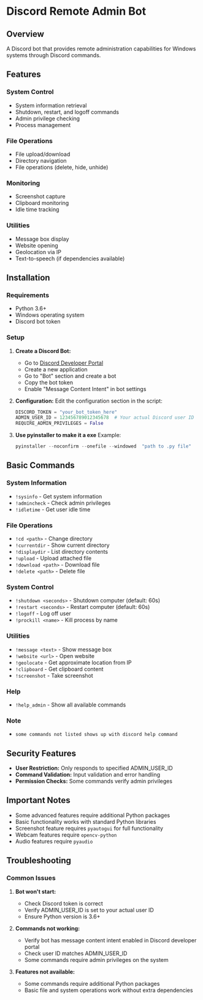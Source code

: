 # Discord Remote Admin Bot

## Overview

A Discord bot that provides remote administration capabilities for Windows systems through Discord commands.

## Features

### System Control
- System information retrieval
- Shutdown, restart, and logoff commands
- Admin privilege checking
- Process management

### File Operations
- File upload/download
- Directory navigation
- File operations (delete, hide, unhide)

### Monitoring
- Screenshot capture
- Clipboard monitoring
- Idle time tracking

### Utilities
- Message box display
- Website opening
- Geolocation via IP
- Text-to-speech (if dependencies available)

## Installation

### Requirements
- Python 3.6+
- Windows operating system
- Discord bot token

### Setup

1. **Create a Discord Bot:**
   - Go to [Discord Developer Portal](https://discord.com/developers/applications)
   - Create a new application
   - Go to "Bot" section and create a bot
   - Copy the bot token
   - Enable "Message Content Intent" in bot settings

2. **Configuration:**
   Edit the configuration section in the script:
   ```python
   DISCORD_TOKEN = "your_bot_token_here"
   ADMIN_USER_ID = 123456789012345678  # Your actual Discord user ID
   REQUIRE_ADMIN_PRIVILEGES = False
   ```
3. **Use pyinstaller to make it a exe**
   Example:
   ```python
   pyinstaller --noconfirm --onefile --windowed  "path to .py file"
   ```

## Basic Commands

### System Information
- `!sysinfo` - Get system information
- `!admincheck` - Check admin privileges
- `!idletime` - Get user idle time

### File Operations
- `!cd <path>` - Change directory
- `!currentdir` - Show current directory
- `!displaydir` - List directory contents
- `!upload` - Upload attached file
- `!download <path>` - Download file
- `!delete <path>` - Delete file

### System Control
- `!shutdown <seconds>` - Shutdown computer (default: 60s)
- `!restart <seconds>` - Restart computer (default: 60s)
- `!logoff` - Log off user
- `!prockill <name>` - Kill process by name

### Utilities
- `!message <text>` - Show message box
- `!website <url>` - Open website
- `!geolocate` - Get approximate location from IP
- `!clipboard` - Get clipboard content
- `!screenshot` - Take screenshot

### Help
- `!help_admin` - Show all available commands
### Note
- `some commands not listed shows up with discord help command`
## Security Features

- **User Restriction:** Only responds to specified ADMIN_USER_ID
- **Command Validation:** Input validation and error handling
- **Permission Checks:** Some commands verify admin privileges

## Important Notes

- Some advanced features require additional Python packages
- Basic functionality works with standard Python libraries
- Screenshot feature requires `pyautogui` for full functionality
- Webcam features require `opencv-python`
- Audio features require `pyaudio`

## Troubleshooting

### Common Issues

1. **Bot won't start:**
   - Check Discord token is correct
   - Verify ADMIN_USER_ID is set to your actual user ID
   - Ensure Python version is 3.6+

2. **Commands not working:**
   - Verify bot has message content intent enabled in Discord developer portal
   - Check user ID matches ADMIN_USER_ID
   - Some commands require admin privileges on the system

3. **Features not available:**
   - Some commands require additional Python packages
   - Basic file and system operations work without extra dependencies


